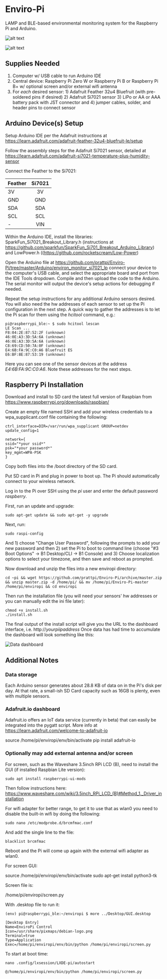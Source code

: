 # Enviro-Pi

LAMP and BLE-based environmental monitoring system for the Raspberry Pi and Arduino. 

![alt text](https://prattpi.github.io/Enviro-Pi/IMG_2027.JPG)

![alt text](https://prattpi.github.io/Enviro-Pi/IMG_2020.JPG)

## Supplies Needed 

1. Computer w/ USB cable to run Arduino IDE
2. Central device: Raspberry Pi Zero W or Raspberry Pi B or Raspberry Pi B+ w/ optional screen and/or external wifi antenna
3. For *each* desired sensor: 1) Adafruit Feather 32u4 Bluefruit (with pre-soldered pins if desired) 2) Adafruit Si7021 sensor 3) LiPo or AA or AAA battery pack with JST connector and 4) jumper cables, solder, and header pins to connect sensor

## Arduino Device(s) Setup

Setup Arduino IDE per the Adafruit instructions at https://learn.adafruit.com/adafruit-feather-32u4-bluefruit-le/setup

Follow the assembly steps for the Adafruit Si7021 sensor, detailed at https://learn.adafruit.com/adafruit-si7021-temperature-plus-humidity-sensor

Connect the Feather to the Si7021:

| Feather        | Si7021          | 
| ------------- |:-------------:| 
| 3V     | 3V |
| GND     | GND       |
| SDA | SDA      |
| SCL | SCL      |	
| - | VIN      |

Within the Arduino IDE, install the libraries: SparkFun_Si7021_Breakout_Library.h (instructions at https://github.com/sparkfun/SparkFun_Si701_Breakout_Arduino_Library) and LowPower.h ((https://github.com/rocketscream/Low-Power)

Open the Arduino file at https://github.com/prattpi/Enviro-Pi/tree/master/Arduino/environ_monitor_si7021_lp connect your device to the computer's USB cable, and select the appropriate board and port from the IDE Tools dropdown. Compile and then upload the code to the Arduino. The serial monitor will output the device's setup actions for debugging if needed.

Repeat the setup instructions for any additional Arduino sensors desired. You will also need the hw addresses of each sensor to set up the Pi configuration in the next step. A quick way to gather the addresses is to let the Pi scan for them using the *hcitool* command, e.g.:

	pi@raspberrypi_ble:~ $ sudo hcitool lescan
	LE Scan ...
	F8:04:2E:87:52:2F (unknown)
	46:0E:A3:3D:5A:6A (unknown)
	46:0E:A3:3D:5A:6A (unknown)
	C8:69:CD:50:7A:0F (unknown)
	E4:6B:FA:9C:C0:A6 Bluefruit ES
	E6:BF:8E:87:53:19 (unknown)

Here you can see one of the sensor devices at the address *E4:6B:FA:9C:C0:A6*. Note these addresses for the next steps. 

## Raspberry Pi Installation

Download and install to SD card the latest full version of Raspbian from https://www.raspberrypi.org/downloads/raspbian/

Create an empty file named SSH and add your wireless credentials to a wpa_supplicant.conf file containing the following:

	ctrl_interface=DIR=/var/run/wpa_supplicant GROUP=netdev
	update_config=1

	network={
	ssid="*your ssid*"
	psk="*your password*"
	key_mgmt=WPA-PSK
	}

Copy both files into the /boot directory of the SD card.

Put SD card in Pi and plug in power to boot up. The Pi should automatically connect to your wireless network. 

Log in to the Pi over SSH using the *pi* user and enter the default password *raspberry*.

First, run an update and upgrade: 

	sudo apt-get update && sudo apt-get -y upgrade  

Next, run:

	sudo raspi-config 
	
And 1) choose "Change User Password", following the prompts to add your new password and then 2) set the Pi to boot to command line (choose "#3 Boot Options" -> B1 Desktop/CLI -> B1 Console) and 3) Choose localization options to select your timezone, and then save and reboot as prompted.

Now download and unzip the files into a new enviropi directory:

	cd ~pi && wget https://github.com/prattpi/Enviro-Pi/archive/master.zip && unzip master.zip -d /home/pi/ && mv /home/pi/Enviro-Pi-master /home/pi/enviropi && cd enviropi

Then run the installation file (you will need your sensors' hw addresses or you can manually edit the ini file later):

	chmod +x install.sh
	./install.sh 
 
The final output of the install script will give you the URL to the dashboard interface, i.e. http://*yourpiipaddress* Once data has had time to accumulate the dashboard will look something like this:

![Data dashboard](https://prattpi.github.io/Enviro-Pi/dashboard.png)

## Additional Notes

### Data storage

Each Arduino sensor generates about 28.8 KB of data on in the Pi's disk per day. At that rate, a small-ish SD Card capacity such as 16GB is plenty, even with multiple sensors. 

### Adafruit.io dashboard 

Adafruit.io offers an IoT data service (currently in beta) that can easily be integrated into the pygatt script. More info at https://learn.adafruit.com/welcome-to-adafruit-io

source /home/pi/enviropi/env/bin/activate
pip install adafruit-io

### Optionally may add external antenna and/or screen 

For screen, such as the Waveshare 3.5inch RPi LCD (B), need to install the GUI (if installed Raspbian Lite version):

	sudo apt install raspberrypi-ui-mods
	
Then follow instructions here: https://www.waveshare.com/wiki/3.5inch_RPi_LCD_(B)#Method_1._Driver_installation

For wifi adapter for better range, to get it to use that as wlan0 you need to disable the built-in wifi by doing the following:

	sudo nano /etc/modprobe.d/brcmfmac.conf
	
And add the single line to the file:

	blacklist brcmfmac

Reboot and the Pi will come up again with the external wifi adapter as wlan0.

For screen GUI:

source /home/pi/enviropi/env/bin/activate
sudo apt-get install python3-tk

Screen file is:

/home/pi/enviropi/screen.py

With .desktop file to run it:

	(env) pi@raspberrypi_ble:~/enviropi $ more ../Desktop/GUI.desktop
	
	[Desktop Entry]
	Name=EnviroPi Control
	Icon=/usr/share/pixmaps/debian-logo.png
	Terminal=true
	Type=Application
	Exec=/home/pi/enviropi/env/bin/python /home/pi/enviropi/screen.py

To start at boot time:

	nano .config/lxsession/LXDE-pi/autostart

	@/home/pi/enviropi/env/bin/python /home/pi/enviropi/screen.py


 
